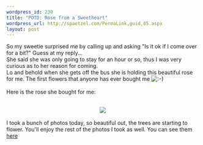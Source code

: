 ```yaml
--- 
wordpress_id: 230
title: "POTD: Rose from a Sweetheart"
wordpress_url: http://spaetzel.com/PermaLink,guid,85.aspx
layout: post
---
```

So my sweetie surprised me by calling up and asking "Is it ok if I come over for a bit?" Guess at my reply...<br />
        She said she was only going to stay for an hour or so, thus I was very curious as
        to her reason for coming.
        <br />
        Lo and behold when she gets off the bus she is holding this beautiful rose for me.
        The first flowers that anyone has ever bought me <img alt=":-)" src="smilies/happy.gif">
        <br />
        <br />
        Here is the rose she bought for me:<br />
        <br />
        <center><a href="../photos/Edited/Rose from a Sweetheart_l.jpg"><img src="../photos/Edited/Rose from a Sweetheart_m.jpg" border= 0></a>
        </center>
        <br />
        I took a bunch of photos today, so beautiful out, the trees are starting to flower.
        You'll enjoy the rest of the photos I took as well. You can see them <a href="../gallery/gallery.aspx?gallery=2004_04_24 - Flowers">here</a><img width="0" height="0" src="http://spaetzel.com/aggbug.ashx?id=85" />
